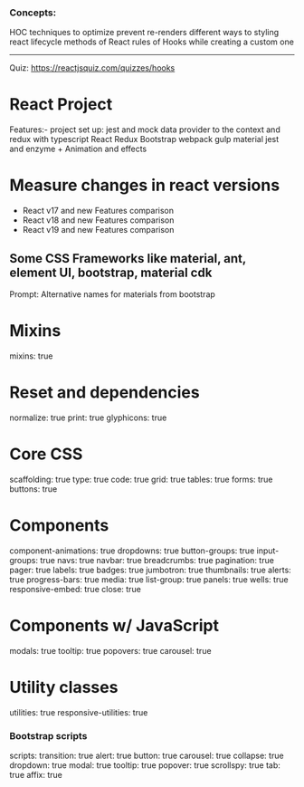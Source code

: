 ### Concepts:
HOC
techniques to optimize
prevent re-renders
different ways to styling react
lifecycle methods of React
rules of Hooks while creating a custom one


--------------

Quiz: https://reactjsquiz.com/quizzes/hooks



# React Project
Features:- project set up: jest and mock data provider to the context and redux with typescript
           React Redux Bootstrap webpack gulp material jest and enzyme + Animation and effects

# Measure changes in react versions

- React v17 and new Features comparison
- React v18 and new Features comparison
- React v19 and new Features comparison



## Some CSS Frameworks like material, ant, element UI, bootstrap, material cdk

Prompt: Alternative names for materials from bootstrap

  # Mixins
  mixins: true

  # Reset and dependencies
  normalize: true
  print: true
  glyphicons: true

  # Core CSS
  scaffolding: true
  type: true
  code: true
  grid: true
  tables: true
  forms: true
  buttons: true

  # Components
  component-animations: true
  dropdowns: true
  button-groups: true
  input-groups: true
  navs: true
  navbar: true
  breadcrumbs: true
  pagination: true
  pager: true
  labels: true
  badges: true
  jumbotron: true
  thumbnails: true
  alerts: true
  progress-bars: true
  media: true
  list-group: true
  panels: true
  wells: true
  responsive-embed: true
  close: true

  # Components w/ JavaScript
  modals: true
  tooltip: true
  popovers: true
  carousel: true

  # Utility classes
  utilities: true
  responsive-utilities: true

### Bootstrap scripts
scripts:
  transition: true
  alert: true
  button: true
  carousel: true
  collapse: true
  dropdown: true
  modal: true
  tooltip: true
  popover: true
  scrollspy: true
  tab: true
  affix: true